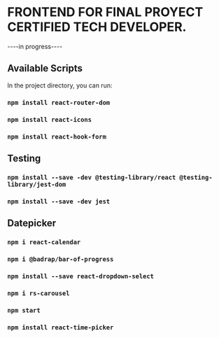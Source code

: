 # FRONTEND FOR FINAL PROYECT CERTIFIED TECH DEVELOPER.

----in progress----

## Available Scripts

In the project directory, you can run:

### `npm install react-router-dom`

### `npm install react-icons`

### `npm install react-hook-form`

## Testing

### `npm install --save -dev @testing-library/react @testing-library/jest-dom`

### `npm install --save -dev jest`

## Datepicker

### `npm i react-calendar`

### `npm i @badrap/bar-of-progress`

### `npm install --save react-dropdown-select`

### `npm i rs-carousel`

### `npm start`

### `npm install react-time-picker`
